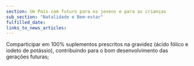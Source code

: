 ```yaml
---
section: Um País com futuro para os jovens e para as crianças
sub_section: "Natalidade e Bem-estar"
fulfilled_date:
links_to_news_articles:
---
```


Comparticipar em 100% suplementos prescritos na gravidez (ácido fólico e iodeto de potássio), contribuindo para o bom desenvolvimento das gerações futuras;